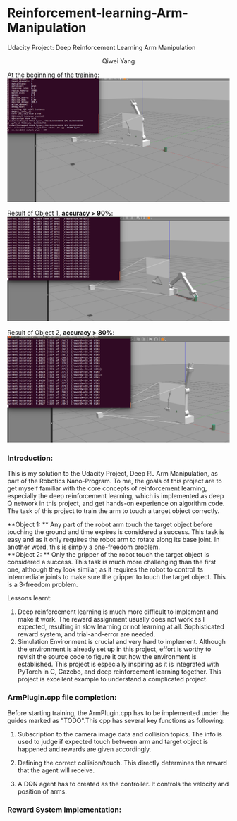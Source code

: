 # Reinforcement-learning-Arm-Manipulation
Udacity Project: Deep Reinforcement Learning Arm Manipulation 

<center>Qiwei Yang</center>  

At the beginning of the training:
![Start](./images/1.png)

Result of Object 1, **accuracy > 90%**: 
![object1](./images/3.png)

Result of Object 2, **accuracy > 80%**: 
![object2](./images/4.png)


### Introduction: 
This is my solution to the Udacity Project, Deep RL Arm Manipulation, as part of the Robotics Nano-Program. 
To me, the goals of this project are to get myself familiar with the core concepts of reinforcement learning, especially the deep
reinforcement learning, which is implemented as deep Q network in this project, and get hands-on experience on algorithm code. The task of this project
to train the arm to touch a target object correctly. 

**Object 1: ** Any part of the robot arm touch the target object before touching the ground and time expires is considered a success. 
This task is easy and as it only requires the robot arm to rotate along its base joint. In another word, this is simply a one-freedom problem.   
**Object 2: ** Only the gripper of the robot touch the target object is considered a success. This task is much more challenging than the first one, although they look similar, 
as it requires the robot to control its intermediate joints to make sure the gripper to touch the target object. This is a 3-freedom problem. 

 Lessons learnt:
 
 1. Deep reinforcement learning is much more difficult to implement and make it work. The reward assignment usually does not work as I expected, resulting in slow learning or not learning at all.
 Sophisticated reward system, and trial-and-error are needed.
 2. Simulation Environment is crucial and very hard to implement. Although the environment is already set up in this project, effort is worthy to revisit the source code to figure it out how the environment
 is established. This project is especially inspiring as it is integrated with PyTorch in C, Gazebo, and deep reinforcement learning together. This project is excellent example to understand a complicated project.
  

### ArmPlugin.cpp file completion:

Before starting training, the ArmPlugin.cpp has to be implemented under the guides marked as "TODO".This cpp has several key functions as following:

1. Subscription to the camera image data and collision topics. The info is used to judge if expected touch between arm and target object is happened and rewards are given accordingly. 

2. Defining the correct collision/touch. This directly determines the reward that the agent will receive.

3. A DQN agent has to created as the controller. It controls the velocity and position of arms. 

### Reward System Implementation:




